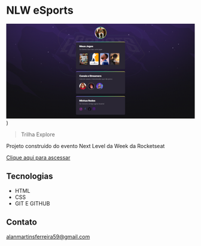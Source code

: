 # NLW eSports

![preview](./.github/preview.png)
)

 >Trilha Explore

 Projeto construido do evento Next Level da Week da Rocketseat


[Clique aqui para ascessar](https://martinsalan2003.github.io/Sobre-o-Alan/)


## Tecnologias

- HTML
- CSS
- GIT E GITHUB

## Contato

alanmartinsferreira59@gmail.com